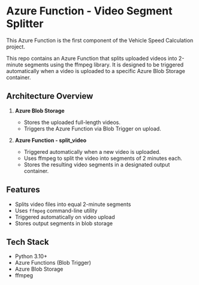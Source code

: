 # Azure Function - Video Segment Splitter

This Azure Function is the first component of the Vehicle Speed Calculation project.  

This repo contains an Azure Function that splits uploaded videos into 2-minute segments using the ffmpeg library. It is designed to be triggered automatically when a video is uploaded to a specific Azure Blob Storage container.

## Architecture Overview

1. **Azure Blob Storage**  
   * Stores the uploaded full-length videos.  
   * Triggers the Azure Function via Blob Trigger on upload.

2. **Azure Function - split_video**  
   * Triggered automatically when a new video is uploaded.  
   * Uses ffmpeg to split the video into segments of 2 minutes each.  
   * Stores the resulting video segments in a designated output container.

## Features

* Splits video files into equal 2-minute segments  
* Uses `ffmpeg` command-line utility  
* Triggered automatically on video upload  
* Stores output segments in blob storage

## Tech Stack

* Python 3.10+  
* Azure Functions (Blob Trigger)  
* Azure Blob Storage  
* ffmpeg
